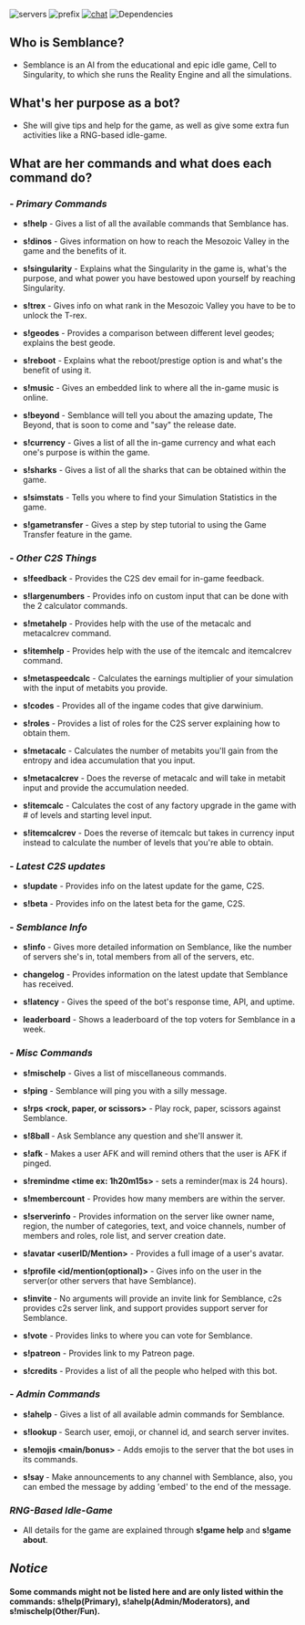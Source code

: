 ![servers](https://api.discordlist.space/v2/bots/794033850665533450/badge?property=servers&style=plastic&color=informational) ![prefix](https://api.discordlist.space/v2/bots/794033850665533450/badge?property=prefix&style=plastic&color=7289DA) [![chat](https://img.shields.io/discord/794054988224659490?color=%237289DA&logo=discord&logoColor=white)](https://discord.gg/XFMaTn6taf) ![Dependencies](https://img.shields.io/librariesio/github/OfficialSirH/Semblance-bot?style=plastic)

## **Who is Semblance?**

- Semblance is an AI from the educational and epic idle game, Cell to Singularity, to which she runs the Reality Engine and all the simulations.

## **What's her purpose as a bot?**

- She will give tips and help for the game, as well as give some extra fun activities like a RNG-based idle-game.

## **What are her commands and what does each command do?**

### - *Primary Commands*

+ **s!help** - Gives a list of all the available commands that Semblance has.

- **s!dinos** - Gives information on how to reach the Mesozoic Valley in the game and the benefits of it.

- **s!singularity** - Explains what the Singularity in the game is, what's the purpose, and what power you have bestowed upon yourself by reaching Singularity.

- **s!trex** - Gives info on what rank in the Mesozoic Valley you have to be to unlock the T-rex.

- **s!geodes** - Provides a comparison between different level geodes; explains the best geode.

- **s!reboot** - Explains what the reboot/prestige option is and what's the benefit of using it.

- **s!music** - Gives an embedded link to where all the in-game music is online.

- **s!beyond** - Semblance will tell you about the amazing update, The Beyond, that is soon to come and "say" the release date.

- **s!currency** - Gives a list of all the in-game currency and what each one's purpose is within the game.

- **s!sharks** - Gives a list of all the sharks that can be obtained within the game.

- **s!simstats** - Tells you where to find your Simulation Statistics in the game.

- **s!gametransfer** - Gives a step by step tutorial to using the Game Transfer feature in the game.

### - *Other C2S Things*

- **s!feedback** - Provides the C2S dev email for in-game feedback.

- **s!largenumbers** - Provides info on custom input that can be done with the 2 calculator commands.

- **s!metahelp** - Provides help with the use of the metacalc and metacalcrev command.

- **s!itemhelp** - Provides help with the use of the itemcalc and itemcalcrev command.

- **s!metaspeedcalc** - Calculates the earnings multiplier of your simulation with the input of metabits you provide.

- **s!codes** - Provides all of the ingame codes that give darwinium.

- **s!roles** - Provides a list of roles for the C2S server explaining how to obtain them.

- **s!metacalc** - Calculates the number of metabits you'll gain from the entropy and idea accumulation that you input.

- **s!metacalcrev** - Does the reverse of metacalc and will take in metabit input and provide the accumulation needed.

- **s!itemcalc** - Calculates the cost of any factory upgrade in the game with # of levels and starting level input.

- **s!itemcalcrev** - Does the reverse of itemcalc but takes in currency input instead to calculate the number of levels that you're able to obtain.

### - *Latest C2S updates*

- **s!update** - Provides info on the latest update for the game, C2S.

- **s!beta** - Provides info on the latest beta for the game, C2S.

### - *Semblance Info*

- **s!info** - Gives more detailed information on Semblance, like the number of servers she's in, total members from all of the servers, etc.

- **changelog** - Provides information on the latest update that Semblance has received.

- **s!latency** - Gives the speed of the bot's response time, API, and uptime.

- **leaderboard** - Shows a leaderboard of the top voters for Semblance in a week.

### - *Misc Commands*

+ **s!mischelp** - Gives a list of miscellaneous commands.

- **s!ping** - Semblance will ping you with a silly message.

- **s!rps <rock, paper, or scissors>** - Play rock, paper, scissors against Semblance.

- **s!8ball <question>** - Ask Semblance any question and she'll answer it.

- **s!afk <reason>** - Makes a user AFK and will remind others that the user is AFK if pinged.

- **s!remindme <time ex: 1h20m15s> <reminder>** - sets a reminder(max is 24 hours).

- **s!membercount** - Provides how many members are within the server.

- **s!serverinfo** - Provides information on the server like owner name, region, the number of categories, text, and voice channels, number of members and roles, role list, and server creation date.

- **s!avatar <userID/Mention>** - Provides a full image of a user's avatar.

- **s!profile <id/mention(optional)>** - Gives info on the user in the server(or other servers that have Semblance).

- **s!invite <c2s or support>** - No arguments will provide an invite link for Semblance, c2s provides c2s server link, and support provides support server for Semblance.

- **s!vote** - Provides links to where you can vote for Semblance.

- **s!patreon** - Provides link to my Patreon page.

- **s!credits** - Provides a list of all the people who helped with this bot.

### - *Admin Commands*

+ **s!ahelp** - Gives a list of all available admin commands for Semblance.

- **s!lookup <ids or invite-link>** - Search user, emoji, or channel id, and search server invites.

- **s!emojis <main/bonus>** - Adds emojis to the server that the bot uses in its commands.

- **s!say <channelMention> <message>** - Make announcements to any channel with Semblance, also, you can embed the message by adding 'embed' to the end of the message.

### *RNG-Based Idle-Game*
+ All details for the game are explained through **s!game help** and **s!game about**.

## *Notice*
#### Some commands might not be listed here and are only listed within the commands: **s!help**(Primary), **s!ahelp**(Admin/Moderators), and **s!mischelp**(Other/Fun).
